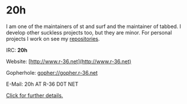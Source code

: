 20h
===

I am one of the maintainers of st and surf and the maintainer of tabbed. I
develop other suckless projects too, but they are minor. For
personal projects I work on see my [repositories](http://git.r-36.net).

IRC:
__20h__

Website:
[http://www.r-36.net](http://www.r-36.net)

Gopherhole:
[gopher://gopher.r-36.net](gopher://gopher.r-36.net)

E-Mail:
20h AT R-36 D0T NET

[Click for further details.](http://r-36.net/about/)


